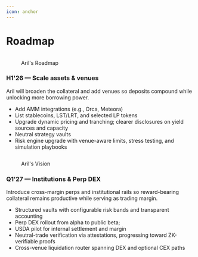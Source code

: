 ```yaml
---
icon: anchor
---
```


# Roadmap

<div data-with-frame="true"><figure><img src="../.gitbook/assets/roadmap.jpeg" alt=""><figcaption><p>Aril's Roadmap</p></figcaption></figure></div>

### H1'26 — Scale assets & venues

Aril will broaden the collateral and add venues so deposits compound while unlocking more borrowing power.

* Add AMM integrations (e.g., Orca, Meteora)&#x20;
* List stablecoins, LST/LRT, and selected LP tokens
* Upgrade dynamic pricing and tranching; clearer disclosures on yield sources and capacity
* Neutral strategy vaults&#x20;
* Risk engine upgrade with venue-aware limits, stress testing, and simulation playbooks

<div data-with-frame="true"><figure><img src="../.gitbook/assets/structure.jpeg" alt=""><figcaption><p>Aril's Vision</p></figcaption></figure></div>

### Q1'27 — Institutions & Perp DEX

Introduce cross-margin perps and institutional rails so reward-bearing collateral remains productive while serving as trading margin.

* Structured vaults with configurable risk bands and transparent accounting
* Perp DEX rollout from alpha to public beta;
* USDA pilot for internal settlement and margin
* Neutral-trade verification via attestations, progressing toward ZK-verifiable proofs
* Cross-venue liquidation router spanning DEX and optional CEX paths&#x20;
